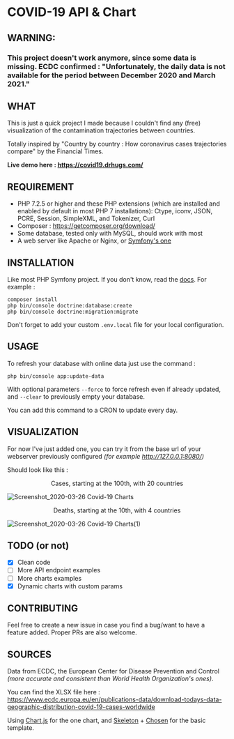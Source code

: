 # COVID-19 API & Chart

## WARNING: ###
### This project doesn't work anymore, since some data is missing. ECDC confirmed : "Unfortunately, the daily data is not available for the period between December 2020 and March 2021."

## WHAT

This is just a quick project I made because I couldn't find any (free) visualization of the contamination trajectories between countries.

Totally inspired by "Country by country : How coronavirus cases trajectories compare" by the Financial Times.

**Live demo here : https://covid19.drhugs.com/**

## REQUIREMENT

- PHP 7.2.5 or higher and these PHP extensions (which are installed and enabled by default in most PHP 7 installations): Ctype, iconv, JSON, PCRE, Session, SimpleXML, and Tokenizer, Curl
- Composer : https://getcomposer.org/download/
- Some database, tested only with MySQL, should work with most
- A web server like Apache or Nginx, or [Symfony's one](https://symfony.com/doc/current/setup/symfony_server.html)

## INSTALLATION

Like most PHP Symfony project. If you don't know, read the [docs](https://symfony.com/doc/current/index.html).
For example :
```
composer install
php bin/console doctrine:database:create
php bin/console doctrine:migration:migrate
```

Don't forget to add your custom `.env.local` file for your local configuration.

## USAGE

To refresh your database with online data just use the command :
```
php bin/console app:update-data
```
With optional parameters `--force` to force refresh even if already updated, and `--clear` to previously empty your database.

You can add this command to a CRON to update every day.

## VISUALIZATION

For now I've just added one, you can try it from the base url of your webserver previously configured *(for example http://127.0.0.1:8080/)*

Should look like this :

<p align="center">Cases, starting at the 100th, with 20 countries</p>


![Screenshot_2020-03-26 Covid-19 Charts](https://user-images.githubusercontent.com/615053/77681028-0f8e0f80-6f95-11ea-8e65-d78dec9d5683.png)

<p align="center">Deaths, starting at the 10th, with 4 countries</p>

![Screenshot_2020-03-26 Covid-19 Charts(1)](https://user-images.githubusercontent.com/615053/77681029-1026a600-6f95-11ea-82f5-c92ed84f3a5f.png)

## TODO (or not)

- [x] Clean code
- [ ] More API endpoint examples
- [ ] More charts examples
- [x] Dynamic charts with custom params

## CONTRIBUTING

Feel free to create a new issue in case you find a bug/want to have a feature added. Proper PRs are also welcome.

## SOURCES

Data from ECDC, the European Center for Disease Prevention and Control *(more accurate and consistent than World Health Organization's ones)*.

You can find the XLSX file here : https://www.ecdc.europa.eu/en/publications-data/download-todays-data-geographic-distribution-covid-19-cases-worldwide

Using [Chart.js](https://www.chartjs.org/) for the one chart, and [Skeleton](https://skeleton-framework.github.io/) + [Chosen](https://harvesthq.github.io/chosen/) for the basic template.
